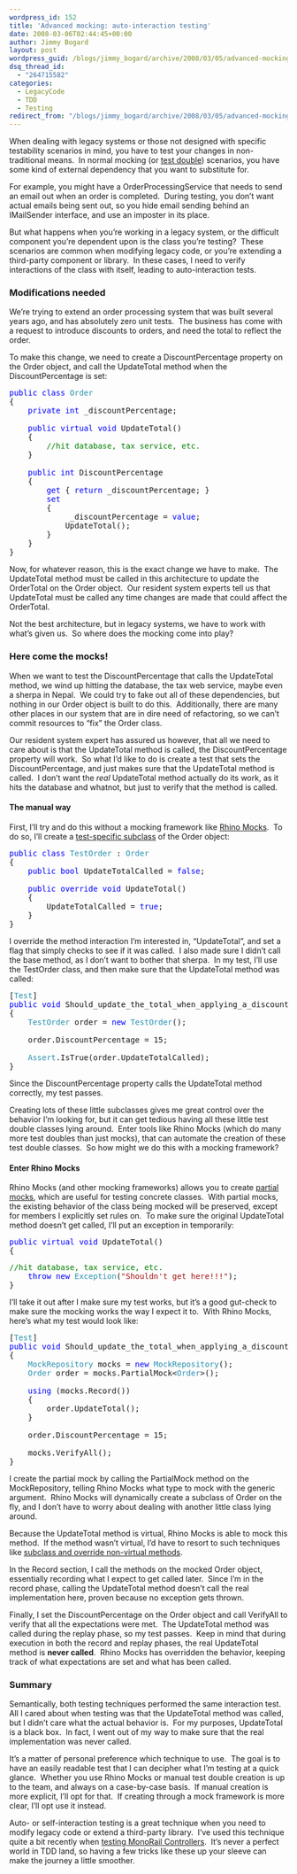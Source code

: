 ```yaml
---
wordpress_id: 152
title: 'Advanced mocking: auto-interaction testing'
date: 2008-03-06T02:44:45+00:00
author: Jimmy Bogard
layout: post
wordpress_guid: /blogs/jimmy_bogard/archive/2008/03/05/advanced-mocking-auto-interaction-testing.aspx
dsq_thread_id:
  - "264715582"
categories:
  - LegacyCode
  - TDD
  - Testing
redirect_from: "/blogs/jimmy_bogard/archive/2008/03/05/advanced-mocking-auto-interaction-testing.aspx/"
---
```

When dealing with legacy systems or those not designed with specific testability scenarios in mind, you have to test your changes in non-traditional means.&nbsp; In normal mocking (or [test double](http://xunitpatterns.com/Test%20Double.html)) scenarios, you have some kind of external dependency that you want to substitute for.

For example, you might have a OrderProcessingService that needs to send an email out when an order is completed.&nbsp; During testing, you don&#8217;t want actual emails being sent out, so you hide email sending behind an IMailSender interface, and use an imposter in its place.

But what happens when you&#8217;re working in a legacy system, or the difficult component you&#8217;re dependent upon is the class you&#8217;re testing?&nbsp; These scenarios are common when modifying legacy code, or you&#8217;re extending a third-party component or library.&nbsp; In these cases, I need to verify interactions of the class with itself, leading to auto-interaction tests.

### Modifications needed

We&#8217;re trying to extend an order processing system that was built several years ago, and has absolutely zero unit tests.&nbsp; The business has come with a request to introduce discounts to orders, and need the total to reflect the order.

To make this change, we need to create a DiscountPercentage property on the Order object, and call the UpdateTotal method when the DiscountPercentage is set:

<pre><span style="color: blue">public class </span><span style="color: #2b91af">Order
</span>{
    <span style="color: blue">private int </span>_discountPercentage;

    <span style="color: blue">public virtual void </span>UpdateTotal()
    {
        <span style="color: green">//hit database, tax service, etc.
    </span>}

    <span style="color: blue">public int </span>DiscountPercentage
    {
        <span style="color: blue">get </span>{ <span style="color: blue">return </span>_discountPercentage; }
        <span style="color: blue">set
        </span>{
             _discountPercentage = <span style="color: blue">value</span>;
            UpdateTotal();
        }
    }
}</pre>

[](http://11011.net/software/vspaste)

Now, for whatever reason, this is the exact change we have to make.&nbsp; The UpdateTotal method must be called in this architecture to update the OrderTotal on the Order object.&nbsp; Our resident system experts tell us that UpdateTotal must be called any time changes are made that could affect the OrderTotal.

Not the best architecture, but in legacy systems, we have to work with what&#8217;s given us.&nbsp; So where does the mocking come into play?

### Here come the mocks!

When we want to test the DiscountPercentage that calls the UpdateTotal method, we wind up hitting the database, the tax web service, maybe even a sherpa in Nepal.&nbsp; We could try to fake out all of these dependencies, but nothing in our Order object is built to do this.&nbsp; Additionally, there are many other places in our system that are in dire need of refactoring, so we can&#8217;t commit resources to &#8220;fix&#8221; the Order class.

Our resident system expert has assured us however, that all we need to care about is that the UpdateTotal method is called, the DiscountPercentage property will work.&nbsp; So what I&#8217;d like to do is create a test that sets the DiscountPercentage, and just makes sure that the UpdateTotal method is called.&nbsp; I don&#8217;t want the _real_ UpdateTotal method actually do its work, as it hits the database and whatnot, but just to verify that the method is called.

#### 

#### The manual way

First, I&#8217;ll try and do this without a mocking framework like [Rhino Mocks](http://www.ayende.com/projects/rhino-mocks.aspx).&nbsp; To do so, I&#8217;ll create a [test-specific subclass](http://xunitpatterns.com/Test-Specific%20Subclass.html) of the Order object:

<pre><span style="color: blue">public class </span><span style="color: #2b91af">TestOrder </span>: <span style="color: #2b91af">Order
</span>{
    <span style="color: blue">public bool </span>UpdateTotalCalled = <span style="color: blue">false</span>;

    <span style="color: blue">public override void </span>UpdateTotal()
    {
        UpdateTotalCalled = <span style="color: blue">true</span>;
    }
}
</pre>

[](http://11011.net/software/vspaste)

I override the method interaction I&#8217;m interested in, &#8220;UpdateTotal&#8221;, and set a flag that simply checks to see if it was called.&nbsp; I also made sure I didn&#8217;t call the base method, as I don&#8217;t want to bother that sherpa.&nbsp; In my test, I&#8217;ll use the TestOrder class, and then make sure that the UpdateTotal method was called:

<pre>[<span style="color: #2b91af">Test</span>]
<span style="color: blue">public void </span>Should_update_the_total_when_applying_a_discount_the_manual_way()
{
    <span style="color: #2b91af">TestOrder </span>order = <span style="color: blue">new </span><span style="color: #2b91af">TestOrder</span>();

    order.DiscountPercentage = 15;

    <span style="color: #2b91af">Assert</span>.IsTrue(order.UpdateTotalCalled);
}
</pre>

[](http://11011.net/software/vspaste)

Since the DiscountPercentage property calls the UpdateTotal method correctly, my test passes.

Creating lots of these little subclasses gives me great control over the behavior I&#8217;m looking for, but it can get tedious having all these little test double classes lying around.&nbsp; Enter tools like Rhino Mocks (which do many more test doubles than just mocks), that can automate the creation of these test double classes.&nbsp; So how might we do this with a mocking framework?

#### Enter Rhino Mocks

Rhino Mocks (and other mocking frameworks) allows you to create [partial mocks](http://www.ayende.com/Wiki/Default.aspx?Page=Rhino+Mocks+Partial+Mocks), which are useful for testing concrete classes.&nbsp; With partial mocks, the existing behavior of the class being mocked will be preserved, except for members I explicitly set rules on.&nbsp; To make sure the original UpdateTotal method doesn&#8217;t get called, I&#8217;ll put an exception in temporarily:

<pre><span style="color: blue">public virtual void </span>UpdateTotal()
{</pre>

<pre><span style="color: green">//hit database, tax service, etc.
    </span><span style="color: blue">throw new </span><span style="color: #2b91af">Exception</span>(<span style="color: #a31515">"Shouldn't get here!!!"</span>);
}
</pre>

[](http://11011.net/software/vspaste)

I&#8217;ll take it out after I make sure my test works, but it&#8217;s a good gut-check to make sure the mocking works the way I expect it to.&nbsp; With Rhino Mocks, here&#8217;s what my test would look like:

<pre>[<span style="color: #2b91af">Test</span>]
<span style="color: blue">public void </span>Should_update_the_total_when_applying_a_discount()
{
    <span style="color: #2b91af">MockRepository </span>mocks = <span style="color: blue">new </span><span style="color: #2b91af">MockRepository</span>();
    <span style="color: #2b91af">Order </span>order = mocks.PartialMock&lt;<span style="color: #2b91af">Order</span>&gt;();

    <span style="color: blue">using </span>(mocks.Record())
    {
        order.UpdateTotal();
    }

    order.DiscountPercentage = 15;

    mocks.VerifyAll();
}
</pre>

[](http://11011.net/software/vspaste)

I create the partial mock by calling the PartialMock method on the MockRepository, telling Rhino Mocks what type to mock with the generic argument.&nbsp; Rhino Mocks will dynamically create a subclass of Order on the fly, and I don&#8217;t have to worry about dealing with another little class lying around.

Because the UpdateTotal method is virtual, Rhino Mocks is able to mock this method.&nbsp; If the method wasn&#8217;t virtual, I&#8217;d have to resort to such techniques like [subclass and override non-virtual methods](http://grabbagoft.blogspot.com/2007/08/legacy-code-testing-techniques-subclass.html).

In the Record section, I call the methods on the mocked Order object, essentially recording what I expect to get called later.&nbsp; Since I&#8217;m in the record phase, calling the UpdateTotal method doesn&#8217;t call the real implementation here, proven because no exception gets thrown.

Finally, I set the DiscountPercentage on the Order object and call VerifyAll to verify that all the expectations were met.&nbsp; The UpdateTotal method was called during the replay phase, so my test passes.&nbsp; Keep in mind that during execution in both the record and replay phases, the real UpdateTotal method is **never called**.&nbsp; Rhino Mocks has overridden the behavior, keeping track of what expectations are set and what has been called.

### Summary

Semantically, both testing techniques performed the same interaction test.&nbsp; All I cared about when testing was that the UpdateTotal method was called, but I didn&#8217;t care what the actual behavior is.&nbsp; For my purposes, UpdateTotal is a black box.&nbsp; In fact, I went out of my way to make sure that the real implementation was never called.

It&#8217;s a matter of personal preference which technique to use.&nbsp; The goal is to have an easily readable test that I can decipher what I&#8217;m testing at a quick glance.&nbsp; Whether you use Rhino Mocks or manual test double creation is up to the team, and always on a case-by-case basis.&nbsp; If manual creation is more explicit, I&#8217;ll opt for that.&nbsp; If creating through a mock framework is more clear, I&#8217;ll opt use it instead.

Auto- or self-interaction testing is a great technique when you need to modify legacy code or extend a third-party library.&nbsp; I&#8217;ve used this technique quite a bit recently when [testing MonoRail Controllers](https://lostechies.com/blogs/jimmy_bogard/archive/2008/02/18/unit-testing-monorail-controllers-redirects.aspx).&nbsp; It&#8217;s never a perfect world in TDD land, so having a few tricks like these up your sleeve can make the journey a little smoother.